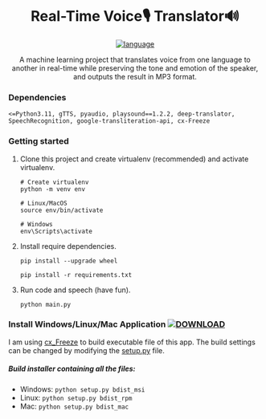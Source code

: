 <div align="center">
<h1> Real-Time Voice🎙️ Translator🔊 </h1> <a href="#"><img alt="language" src="https://user-images.githubusercontent.com/132539454/278971782-9453805e-e2e6-4d99-b1de-cf8fcd3e7105.svg"></a>

A machine learning project that translates voice from one language to another in real-time while preserving the tone and emotion of the speaker, and outputs the result in MP3 format.
</div>

### Dependencies
    <=Python3.11, gTTS, pyaudio, playsound==1.2.2, deep-translator, SpeechRecognition, google-transliteration-api, cx-Freeze


### Getting started

1. Clone this project and create virtualenv (recommended) and activate virtualenv.
    ```
    # Create virtualenv
    python -m venv env
 
    # Linux/MacOS
    source env/bin/activate
    
    # Windows
    env\Scripts\activate
    ```
    
2. Install require dependencies.
    ```
    pip install --upgrade wheel
    
    pip install -r requirements.txt
    ```

3. Run code and speech (have fun).
    ```
    python main.py
    ```

### Install Windows/Linux/Mac Application <a href="https://github.com/SamirPaulb/real-time-voice-translator/releases/latest"><img src="https://user-images.githubusercontent.com/132539454/278971282-8d676023-a03a-463c-8e55-3f0afe6e3e58.svg" alt="DOWNLOAD"></a>

I am using <a href="https://github.com/marcelotduarte/cx_Freeze/tree/main">cx_Freeze</a> to build executable file of this app. The build settings can be changed by modifying the <a href="https://github.com/SamirPaulb/real-time-voice-translator/blob/main/setup.py">setup.py</a> file.

##### Build installer containing all the files:
- Windows: ```python setup.py bdist_msi```
- Linux: ```python setup.py bdist_rpm```
- Mac: ```python setup.py bdist_mac```